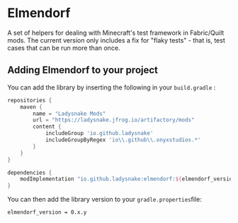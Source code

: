# Elmendorf

A set of helpers for dealing with Minecraft's test framework in Fabric/Quilt mods.
The current version only includes a fix for "flaky tests" - that is, test cases that can be run more than once.

## Adding Elmendorf to your project

You can add the library by inserting the following in your `build.gradle` :

```gradle
repositories {
	maven { 
        name = "Ladysnake Mods"
        url = "https://ladysnake.jfrog.io/artifactory/mods"
        content {
            includeGroup 'io.github.ladysnake'
            includeGroupByRegex 'io\\.github\\.onyxstudios.*'
        }
    }
}

dependencies {
    modImplementation "io.github.ladysnake:elmendorf:${elmendorf_version}"
}
```

You can then add the library version to your `gradle.properties`file:

```properties
elmendorf_version = 0.x.y
```
